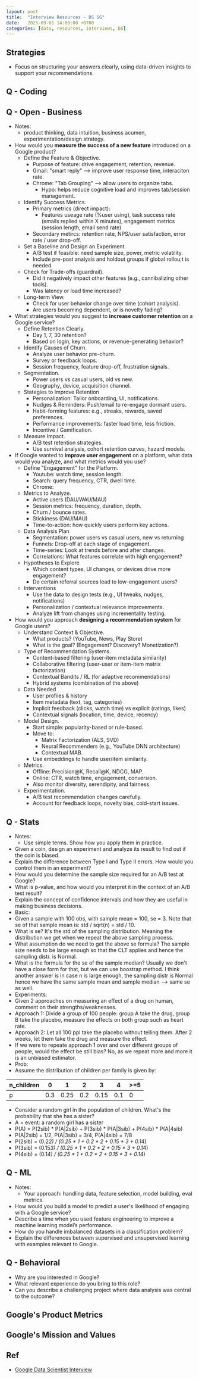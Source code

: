 ```yaml
---
layout: post
title:  "Interview Resources - DS GG"
date:   2025-09-01 14:00:00 +0700
categories: [data, resources, interviews, DS]
---
```


## Strategies
* Focus on structuring your answers clearly, using data-driven insights to support your recommendations.

## Q - Coding

## Q - Open - Business
* Notes:
  * product thinking, data intuition, business acumen, experimentation/design strategy. 
* How would you **measure the success of a new feature** introduced on a Google product?
  * Define the Feature & Objective.
    * Purpose of feature: drive engagement, retention, revenue.
    * Gmail: "smart reply" --> improve user response time, interaciton rate.
    * Chrome: "Tab Grouping" --> allow users to organize tabs.
      * Hypo: helps reduce cognitive load and improves tab/session management. 
  * Identify Success Metrics.
    * Primary metrics (direct impact):
      * Features useage rate (%user using), task success rate (emails replied within X minutes), engagement metrics (session length, email send rate)
    * Secondary metircs: retention rate, NPS/user satisfaction, error rate / user drop-off. 
  * Set a Baseline and Design an Experiment.
    * A/B test if feasible: need sample size, power, metric volatility.
    * Include pre-post analysis and holdout groups if global rollou;t is needed.  
  * Check for Trade-offs (guardrail).
    * Did it negatively impact other features (e.g., cannibalizing other tools).
    * Was latency or load time increased? 
  * Long-term View.
    * Check for user behavior change over time (cohort analysis).
    * Are users becoming dependent, or is novelty fading?
* What strategies would you suggest to **increase customer retention** on a Google service?
  * Define Retention Clearly.
    * Day 1, 7, 30 retention?
    * Based on login, key actions, or revenue-generating behavior? 
  * Identify Causes of Churn.
    * Analyze user behavior pre-churn.
    * Survey or feedback loops.
    * Session frequency, feature drop-off, frustration signals. 
  * Segmentation.
    * Power users vs casual users, old vs new.
    * Geography, device, acquisition channel. 
  * Stategies to Improve Retention
    * Personalization: Tailor onboarding, UI, notifications.
    * Nudges & Reminders: Push/email to re-engage dormant users.
    * Habit-forming features: e.g., streaks, rewards, saved preferences.
    * Performance improvements: faster load time, less friction.
    * Incentive / Gamification. 
  * Measure Impact.
    * A/B test retention strategies.
    * Use survival analysis, cohort retention curves, hazard models. 
* If Google wanted to **improve user engagement** on a platform, what data would you analyze, and what metrics would you use?
  * Define "Engagement" for the Platform.
    * Youtube: watch time, session length.
    * Search: query frequency, CTR, dwell time.
    * Chrome: 
  * Metrics to Analyze.
    * Active users (DAU/WAU/MAU)
    * Session metrics: frequency, duration, depth.
    * Churn / bounce rates.
    * Stickiness (DAU/MAU)
    * Time-to-action: how quickly users perform key actions. 
  * Data Analysis Plan
    * Segmentation: power users vs casual users, new vs returning
    * Funnels: Drop-off at each stage of engagement.
    * Time-series: Look at trends before and after changes.
    * Correlations: What features correlate with high engagement?
  * Hypotheses to Explore
    * Which content types, UI changes, or devices drive more engagement?
    * Do certain referral sources lead to low-engagement users? 
  * Interventions
    * Use the data to design tests (e.g., UI tweaks, nudges, notifications)
    * Personalization / contextual relevance improvements.
    * Analyze lift from changes using incrementality testing. 
* How would you approach **designing a recommendation system** for Google users?
   * Understand Context & Objective.
     * What products? (YouTube, News, Play Store)
     * What is the goal? (Engagement? Discovery? Monetization?) 
   * Type of Recommendation Systems.
     * Content-based filtering (user-item metadata similarity)
     * Collaborative filtering (user-user or item-item matrix factorization)
     * Contextual Bandits / RL (for adaptive recommendations)
     * Hybrid systems (combination of the above) 
   * Data Needed
     * User profiles & history
     * Item metadata (text, tag, categories)
     * Implicit feedback (clicks, watch time) vs explicit (ratings, likes)
     * Contextual signals (location, time, device, recency) 
   * Model Design.
     * Start simple: popularity-based or rule-based.
     * Move to:
       * Matrix Factorization (ALS, SVD)
       * Neural Recommenders (e.g., YouTube DNN architecture)
       * Contextual MAB.
     * Use embeddings to handle user/item similarity.  
   * Metrics.
     * Offline: Precision@K, Recall@K, NDCG, MAP.
     * Online: CTR, watch time, engagement, conversion.
     * Also monitor diversity, serendipity, and fairness. 
   * Experimentation.
     * A/B test recommendation changes carefully.
     * Account for feedback loops, novelty bias, cold-start issues. 


## Q - Stats
* Notes:
  * Use simple terms. Show how you apply them in practice. 
* Given a coin, design an experiment and analyze its result to find out if the coin is biased.
* Explain the difference between Type I and Type II errors. How would you control them in an experiment?
* How would you determine the sample size required for an A/B test at Google?
* What is p-value, and how would you interpret it in the context of an A/B test result?
* Explain the concept of confidence intervals and how they are useful in making business decisions.
* Basic:
 * Given a sample with 100 obs, with sample mean = 100, se = 3. Note that se of that sample mean is: std / sqrt(n) = std / 10.
  * What is se? It's the std of the sampling distribution. Meaning the distribution we get when we repeat the above sampling process.
  * What assumption do we need to get the above se formula? The sample size needs to be large enough so that the CLT applies and hence the sampling distr. is Normal.
  * What is the formula for the se of the sample median? Usually we don't have a close form for that, but we can use boostrap method. I think another answer is in case n is large enough, the sampling distr is Normal hence we have the same sample mean and sample median --> same se as well.
* Experiments:
 * Given 2 approaches on measuring an effect of a drug on human, comment on their strengths/weaknesses.
  * Approach 1: Divide a group of 100 people: group A take the drug, group B take the placebo, measure the effects on both group such as heart rate.
  * Approach 2: Let all 100 ppl take the placebo without telling them. After 2 weeks, let them take the drug and measure the effect.
 * If we were to repeate approach 1 over and over different groups of people, would the effect be still bias? No, as we repeat more and more it is an unbiased estimator.
* Prob:
 * Assume the distribution of children per family is given by: 

| n_children | 0 | 1 | 2 | 3 | 4 | >=5 |
|---|---|---|---|---|---|---|
| p | 0.3 | 0.25 | 0.2 | 0.15 | 0.1 | 0 |

 * Consider a random girl in the population of children. What's the probability that she has a sister?
  * A = event: a random girl has a sister
  * P(A) = P(2sib) * P(A|2sib) + P(3sib) * P(A|3sib) + P(4sib) * P(A|4sib)
  * P(A|2sib) = 1/2, P(A|3sib) = 3/4, P(A|4sib) = 7/8
  * P(2sib) = (0.2*2) / (0.25 * 1 + 0.2 * 2 + 0.15 * 3 + 0.1*4)
  * P(3sib) = (0.15*3) / (0.25 * 1 + 0.2 * 2 + 0.15 * 3  + 0.1*4)
  * P(4sib) = (0.1*4) / (0.25 * 1 + 0.2 * 2 + 0.15 * 3  + 0.1*4) 


## Q - ML
* Notes:
  * Your approach: handling data, feature selection, model building, eval metrics. 
* How would you build a model to predict a user's likelihood of engaging with a Google service?
* Describe a time when you used feature engineering to improve a machine learning model’s performance.
* How do you handle imbalanced datasets in a classification problem?
* Explain the differences between supervised and unsupervised learning with examples relevant to Google.

## Q - Behavioral
* Why are you interested in Google?
* What relevant experience do you bring to this role?
* Can you describe a challenging project where data analysis was central to the outcome?

## Google's Product Metrics

## Google's Mission and Values

## Ref
* [Google Data Scientist Interview](https://www.datainterview.com/blog/google-data-scientist-interview)
